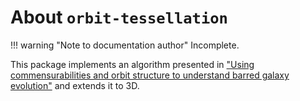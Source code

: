 # About `orbit-tessellation`

!!! warning "Note to documentation author"
    Incomplete.

This package implements an algorithm presented in ["Using commensurabilities and orbit structure to understand barred galaxy evolution"](https://academic.oup.com/mnras/article/500/1/838/5925365) and extends it to 3D.

